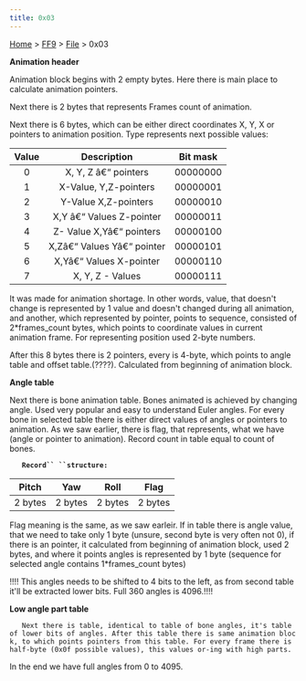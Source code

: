 ```yaml
---
title: 0x03
---
```


[Home](../../Main%20Page.md.md) > [FF9](../../FF9.md) > [File](../File.md) > 0x03

**Animation header**

Animation block begins with 2 empty bytes. Here there is main place to
calculate animation pointers.

Next there is 2 bytes that represents Frames count of animation.

Next there is 6 bytes, which can be either direct coordinates X, Y, X or
pointers to animation position. Type represents next possible values:

| Value |        Description         | Bit mask |
|:-----:|:--------------------------:|:--------:|
|   0   |    X, Y, Z â€“ pointers    | 00000000 |
|   1   |   X-Value, Y,Z-pointers    | 00000001 |
|   2   |    Y-Value X,Z-pointers    | 00000010 |
|   3   |  X,Y â€“ Values Z-pointer  | 00000011 |
|   4   |  Z- Value X,Yâ€“ pointers  | 00000100 |
|   5   | X,Zâ€“ Values Yâ€“ pointer | 00000101 |
|   6   |  X,Yâ€“ Values X-pointer   | 00000110 |
|   7   |      X, Y, Z - Values      | 00000111 |

It was made for animation shortage. In other words, value, that doesn't
change is represented by 1 value and doesn't changed during all
animation, and another, which represented by pointer, points to
sequence, consisted of 2\*frames\_count bytes, which points to
coordinate values in current animation frame. For representing position
used 2-byte numbers.

After this 8 bytes there is 2 pointers, every is 4-byte, which points to
angle table and offset table.(????). Calculated from beginning of
animation block.

**Angle table**

Next there is bone animation table. Bones animated is achieved by
changing angle. Used very popular and easy to understand Euler angles.
For every bone in selected table there is either direct values of angles
or pointers to animation. As we saw earlier, there is flag, that
represents, what we have (angle or pointer to animation). Record count
in table equal to count of bones.

`   `**`Record`` ``structure:`**

|  Pitch  |   Yaw   |  Roll   |  Flag   |
|:-------:|:-------:|:-------:|:-------:|
| 2 bytes | 2 bytes | 2 bytes | 2 bytes |

Flag meaning is the same, as we saw earleir. If in table there is angle
value, that we need to take only 1 byte (unsure, second byte is very
often not 0), if there is an pointer, it calculated from beginning of
animation block, used 2 bytes, and where it points angles is represented
by 1 byte (sequence for selected angle contains 1\*frames\_count bytes)

!!!! This angles needs to be shifted to 4 bits to the left, as from
second table it'll be extracted lower bits. Full 360 angles is 4096.!!!!

**Low angle part table**

`   Next there is table, identical to table of bone angles, it's table of lower bits of angles. After this table there is same animation block, to which points pointers from this table. For every frame there is half-byte (0x0f possible values), this values or-ing with high parts.`

In the end we have full angles from 0 to 4095.
